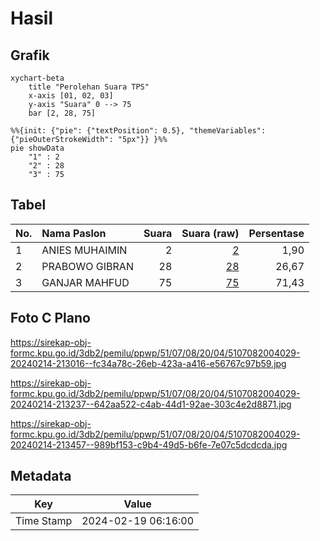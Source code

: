 # Hasil

## Grafik

```mermaid
xychart-beta
    title "Perolehan Suara TPS"
    x-axis [01, 02, 03]
    y-axis "Suara" 0 --> 75
    bar [2, 28, 75]
```

```mermaid
%%{init: {"pie": {"textPosition": 0.5}, "themeVariables": {"pieOuterStrokeWidth": "5px"}} }%%
pie showData
    "1" : 2
    "2" : 28
    "3" : 75
```

## Tabel

| No. | Nama Paslon    | Suara | Suara (raw) | Persentase |
|:--- |:-------------- | -----:| -----------:| ----------:|
| 1   | ANIES MUHAIMIN | 2     | [2][p-1]    | 1,90       |
| 2   | PRABOWO GIBRAN | 28    | [28][p-2]   | 26,67      |
| 3   | GANJAR MAHFUD  | 75    | [75][p-3]   | 71,43      |


[p-1]: https://github.com/gigit-pemilu/pemilu-2024-51-bali/blob/main/pilpres/hitung-suara/sub/51-bali/sub/07-karangasem/sub/08-kubu/sub/2004-tianyar/sub/029-tps/sub/paslon-1.txt
[p-2]: https://github.com/gigit-pemilu/pemilu-2024-51-bali/blob/main/pilpres/hitung-suara/sub/51-bali/sub/07-karangasem/sub/08-kubu/sub/2004-tianyar/sub/029-tps/sub/paslon-2.txt
[p-3]: https://github.com/gigit-pemilu/pemilu-2024-51-bali/blob/main/pilpres/hitung-suara/sub/51-bali/sub/07-karangasem/sub/08-kubu/sub/2004-tianyar/sub/029-tps/sub/paslon-3.txt

## Foto C Plano

https://sirekap-obj-formc.kpu.go.id/3db2/pemilu/ppwp/51/07/08/20/04/5107082004029-20240214-213016--fc34a78c-26eb-423a-a416-e56767c97b59.jpg

https://sirekap-obj-formc.kpu.go.id/3db2/pemilu/ppwp/51/07/08/20/04/5107082004029-20240214-213237--642aa522-c4ab-44d1-92ae-303c4e2d8871.jpg

https://sirekap-obj-formc.kpu.go.id/3db2/pemilu/ppwp/51/07/08/20/04/5107082004029-20240214-213457--989bf153-c9b4-49d5-b6fe-7e07c5dcdcda.jpg


## Metadata

| Key        | Value               |
| ---------- | ------------------- |
| Time Stamp | 2024-02-19 06:16:00 |



